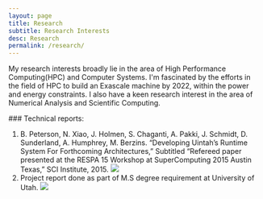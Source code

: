 ```yaml
---
layout: page
title: Research
subtitle: Research Interests
desc: Research
permalink: /research/
---
```


<p>
My research interests broadly lie in the area of High Performance Computing(HPC) and Computer Systems. I'm fascinated by the efforts in the field of HPC to build an Exascale machine by 2022, within the power and energy constraints. I also have a keen research interest in the area of Numerical Analysis and Scientific Computing.
</p>
### Technical reports:
<ol>
  <li>B. Peterson, N. Xiao, J. Holmen, S. Chaganti, A. Pakki, J. Schmidt, D. Sunderland, A. Humphrey, M. Berzins. “Developing Uintah’s Runtime System For Forthcoming Architectures,” Subtitled “Refereed paper presented at the RESPA 15 Workshop at SuperComputing 2015 Austin Texas,” SCI Institute, 2015.
  <a href="{{ site.baseurl }}/assets/files/respa15.pdf" target="_blank">
  <img src="{{ site.baseurl }}/assets/img/pdf.png" class="pdf-image">
  </a> </li>

  <li>Project report done as part of M.S degree requirement at University of Utah. 
  <a href="{{ site.baseurl }}/assets/files/report.pdf" target="_blank">
    <img src="{{ site.baseurl }}/assets/img/pdf.png" class="pdf-image">
  </a> </li>
</ol>

